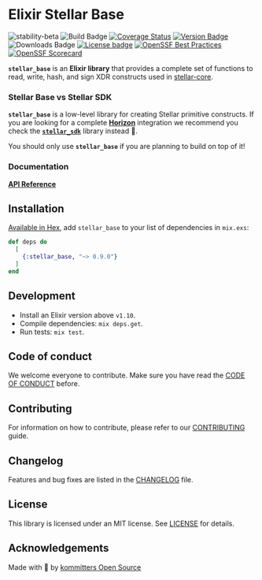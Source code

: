 # Elixir Stellar Base

![stability-beta](https://img.shields.io/badge/stability-beta-33bbff.svg?style=for-the-badge)
![Build Badge](https://img.shields.io/github/actions/workflow/status/kommitters/stellar_base/ci.yml?branch=main&style=for-the-badge)
[![Coverage Status](https://img.shields.io/coveralls/github/kommitters/stellar_base?style=for-the-badge)](https://coveralls.io/github/kommitters/stellar_base)
[![Version Badge](https://img.shields.io/hexpm/v/stellar_base?style=for-the-badge)](https://hexdocs.pm/stellar_base)
![Downloads Badge](https://img.shields.io/hexpm/dt/stellar_base?style=for-the-badge)
[![License badge](https://img.shields.io/hexpm/l/stellar_base.svg?style=for-the-badge)](https://github.com/kommitters/stellar_base/blob/main/LICENSE.md)
[![OpenSSF Best Practices](https://img.shields.io/cii/summary/6461?label=openssf%20best%20practices&style=for-the-badge)](https://bestpractices.coreinfrastructure.org/projects/6461)
[![OpenSSF Scorecard](https://img.shields.io/ossf-scorecard/github.com/kommitters/stellar_base?label=openssf%20scorecard&style=for-the-badge)](https://api.securityscorecards.dev/projects/github.com/kommitters/stellar_base)


**`stellar_base`** is an **Elixir library** that provides a complete set of functions to read, write, hash, and sign XDR constructs used in [stellar-core][stellar-core].

### Stellar Base vs Stellar SDK
**`stellar_base`** is a low-level library for creating Stellar primitive constructs. If you are looking for a complete [**Horizon**][stellar-horizon] integration we recommend you check the [**`stellar_sdk`**][sdk] library instead 🙌.

You should only use **`stellar_base`** if you are planning to build on top of it!

### Documentation
[**API Reference**][api-reference]

## Installation
[Available in Hex][hex], add `stellar_base` to your list of dependencies in `mix.exs`:

```elixir
def deps do
  [
    {:stellar_base, "~> 0.9.0"}
  ]
end
```

## Development
* Install an Elixir version above `v1.10`.
* Compile dependencies: `mix deps.get`.
* Run tests: `mix test`.

## Code of conduct
We welcome everyone to contribute. Make sure you have read the [CODE OF CONDUCT][coc] before.

## Contributing
For information on how to contribute, please refer to our [CONTRIBUTING][contributing] guide.

## Changelog
Features and bug fixes are listed in the [CHANGELOG][changelog] file.

## License
This library is licensed under an MIT license. See [LICENSE][license] for details.

## Acknowledgements
Made with 💙 by [kommitters Open Source](https://kommit.co)

[license]: https://github.com/kommitters/stellar_base/blob/main/LICENSE.md
[coc]: https://github.com/kommitters/stellar_base/blob/main/CODE_OF_CONDUCT.md
[changelog]: https://github.com/kommitters/stellar_base/blob/main/CHANGELOG.md
[contributing]: https://github.com/kommitters/stellar_base/blob/main/CONTRIBUTING.md
[base]: https://github.com/kommitters/stellar_base
[sdk]: https://github.com/kommitters/stellar_sdk
[hex]: https://hex.pm/packages/stellar_base
[stellar-core]: https://github.com/stellar/stellar-core
[stellar-horizon]: https://developers.stellar.org/api/introduction/
[api-reference]: https://hexdocs.pm/stellar_base/api-reference.html#content
